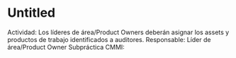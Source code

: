 # Untitled

Actividad: Los líderes de área/Product Owners deberán asignar los assets y productos de trabajo identificados a auditores.
Responsable: Líder de área/Product Owner
Subpráctica CMMI: